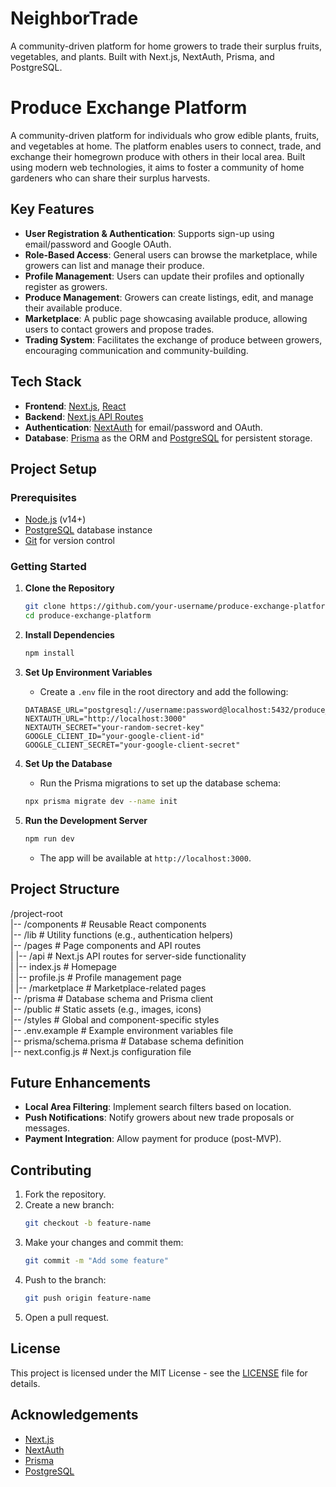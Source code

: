 # NeighborTrade
A community-driven platform for home growers to trade their surplus fruits, vegetables, and plants. Built with Next.js, NextAuth, Prisma, and PostgreSQL.

# Produce Exchange Platform

A community-driven platform for individuals who grow edible plants, fruits, and vegetables at home. The platform enables users to connect, trade, and exchange their homegrown produce with others in their local area. Built using modern web technologies, it aims to foster a community of home gardeners who can share their surplus harvests.

## Key Features

- **User Registration & Authentication**: Supports sign-up using email/password and Google OAuth.
- **Role-Based Access**: General users can browse the marketplace, while growers can list and manage their produce.
- **Profile Management**: Users can update their profiles and optionally register as growers.
- **Produce Management**: Growers can create listings, edit, and manage their available produce.
- **Marketplace**: A public page showcasing available produce, allowing users to contact growers and propose trades.
- **Trading System**: Facilitates the exchange of produce between growers, encouraging communication and community-building.

## Tech Stack

- **Frontend**: [Next.js](https://nextjs.org/), [React](https://reactjs.org/)
- **Backend**: [Next.js API Routes](https://nextjs.org/docs/api-routes/introduction)
- **Authentication**: [NextAuth](https://next-auth.js.org/) for email/password and OAuth.
- **Database**: [Prisma](https://www.prisma.io/) as the ORM and [PostgreSQL](https://www.postgresql.org/) for persistent storage.

## Project Setup

### Prerequisites
- [Node.js](https://nodejs.org/) (v14+)
- [PostgreSQL](https://www.postgresql.org/) database instance
- [Git](https://git-scm.com/) for version control

### Getting Started

1. **Clone the Repository**
    ```bash
    git clone https://github.com/your-username/produce-exchange-platform.git
    cd produce-exchange-platform
    ```

2. **Install Dependencies**
    ```bash
    npm install
    ```

3. **Set Up Environment Variables**
    - Create a `.env` file in the root directory and add the following:
    ```env
    DATABASE_URL="postgresql://username:password@localhost:5432/produce_exchange_db"
    NEXTAUTH_URL="http://localhost:3000"
    NEXTAUTH_SECRET="your-random-secret-key"
    GOOGLE_CLIENT_ID="your-google-client-id"
    GOOGLE_CLIENT_SECRET="your-google-client-secret"
    ```

4. **Set Up the Database**
    - Run the Prisma migrations to set up the database schema:
    ```bash
    npx prisma migrate dev --name init
    ```

5. **Run the Development Server**
    ```bash
    npm run dev
    ```
    - The app will be available at `http://localhost:3000`.

## Project Structure

/project-root  
|-- /components           # Reusable React components  
|-- /lib                  # Utility functions (e.g., authentication helpers)  
|-- /pages                # Page components and API routes  
|   |-- /api              # Next.js API routes for server-side functionality  
|   |-- index.js          # Homepage  
|   |-- profile.js        # Profile management page  
|   |-- /marketplace      # Marketplace-related pages  
|-- /prisma               # Database schema and Prisma client  
|-- /public               # Static assets (e.g., images, icons)  
|-- /styles               # Global and component-specific styles  
|-- .env.example          # Example environment variables file  
|-- prisma/schema.prisma  # Database schema definition  
|-- next.config.js        # Next.js configuration file  



## Future Enhancements

- **Local Area Filtering**: Implement search filters based on location.
- **Push Notifications**: Notify growers about new trade proposals or messages.
- **Payment Integration**: Allow payment for produce (post-MVP).

## Contributing

1. Fork the repository.
2. Create a new branch:
    ```bash
    git checkout -b feature-name
    ```
3. Make your changes and commit them:
    ```bash
    git commit -m "Add some feature"
    ```
4. Push to the branch:
    ```bash
    git push origin feature-name
    ```
5. Open a pull request.

## License

This project is licensed under the MIT License - see the [LICENSE](LICENSE) file for details.

## Acknowledgements

- [Next.js](https://nextjs.org/)
- [NextAuth](https://next-auth.js.org/)
- [Prisma](https://www.prisma.io/)
- [PostgreSQL](https://www.postgresql.org/)


